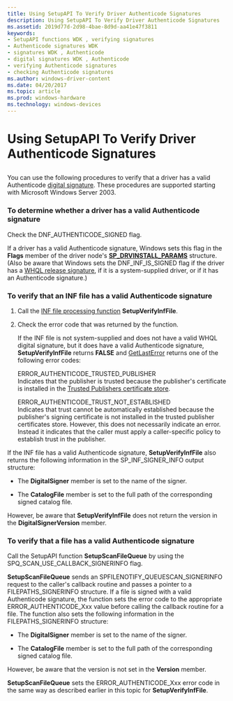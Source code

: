 ```yaml
---
title: Using SetupAPI To Verify Driver Authenticode Signatures
description: Using SetupAPI To Verify Driver Authenticode Signatures
ms.assetid: 2019d77d-2d98-4bae-8d9d-aa41e47f3811
keywords:
- SetupAPI functions WDK , verifying signatures
- Authenticode signatures WDK
- signatures WDK , Authenticode
- digital signatures WDK , Authenticode
- verifying Authenticode signatures
- checking Authenticode signatures
ms.author: windows-driver-content
ms.date: 04/20/2017
ms.topic: article
ms.prod: windows-hardware
ms.technology: windows-devices
---
```


# Using SetupAPI To Verify Driver Authenticode Signatures


## <a href="" id="ddk-using-setupapi-to-verify-driver-authenticode-signatures-dg"></a>


You can use the following procedures to verify that a driver has a valid Authenticode [digital signature](digital-signatures.md). These procedures are supported starting with Microsoft Windows Server 2003.

### To determine whether a driver has a valid Authenticode signature

Check the DNF\_AUTHENTICODE\_SIGNED flag.

If a driver has a valid Authenticode signature, Windows sets this flag in the **Flags** member of the driver node's [**SP\_DRVINSTALL\_PARAMS**](https://msdn.microsoft.com/library/windows/hardware/ff553290) structure. (Also be aware that Windows sets the DNF\_INF\_IS\_SIGNED flag if the driver has a [WHQL release signature](whql-release-signature.md), if it is a system-supplied driver, or if it has an Authenticode signature.)

### To verify that an INF file has a valid Authenticode signature

1.  Call the [INF file processing function](inf-file-processing-functions.md) **SetupVerifyInfFile**.

2.  Check the error code that was returned by the function.

    If the INF file is not system-supplied and does not have a valid WHQL digital signature, but it does have a valid Authenticode signature, **SetupVerifyInfFile** returns **FALSE** and [GetLastError](http://go.microsoft.com/fwlink/p/?linkid=169416) returns one of the following error codes:

    <a href="" id="error-authenticode-trusted-publisher"></a>ERROR\_AUTHENTICODE\_TRUSTED\_PUBLISHER  
    Indicates that the publisher is trusted because the publisher's certificate is installed in the [Trusted Publishers certificate store](trusted-publishers-certificate-store.md).

    <a href="" id="error-authenticode-trust-not-established"></a>ERROR\_AUTHENTICODE\_TRUST\_NOT\_ESTABLISHED  
    Indicates that trust cannot be automatically established because the publisher's signing certificate is not installed in the trusted publisher certificates store. However, this does not necessarily indicate an error. Instead it indicates that the caller must apply a caller-specific policy to establish trust in the publisher.

If the INF file has a valid Authenticode signature, **SetupVerifyInfFile** also returns the following information in the SP\_INF\_SIGNER\_INFO output structure:

-   The **DigitalSigner** member is set to the name of the signer.

-   The **CatalogFile** member is set to the full path of the corresponding signed catalog file.

However, be aware that **SetupVerifyInfFile** does not return the version in the **DigitalSignerVersion** member.

### To verify that a file has a valid Authenticode signature

Call the SetupAPI function **SetupScanFileQueue** by using the SPQ\_SCAN\_USE\_CALLBACK\_SIGNERINFO flag.

**SetupScanFileQueue** sends an SPFILENOTIFY\_QUEUESCAN\_SIGNERINFO request to the caller's callback routine and passes a pointer to a FILEPATHS\_SIGNERINFO structure. If a file is signed with a valid Authenticode signature, the function sets the error code to the appropriate ERROR\_AUTHENTICODE\_Xxx value before calling the callback routine for a file. The function also sets the following information in the FILEPATHS\_SIGNERINFO structure:

-   The **DigitalSigner** member is set to the name of the signer.

-   The **CatalogFile** member is set to the full path of the corresponding signed catalog file.

However, be aware that the version is not set in the **Version** member.

**SetupScanFileQueue** sets the ERROR\_AUTHENTICODE\_Xxx error code in the same way as described earlier in this topic for **SetupVerifyInfFile**.

 

 





